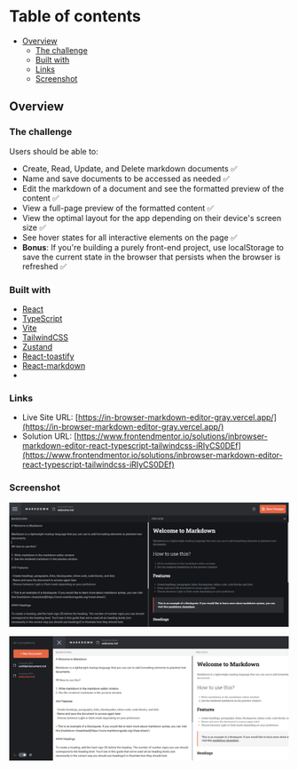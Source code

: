 # Table of contents

- [Overview](#overview)
  - [The challenge](#the-challenge)
  - [Built with](#built-with)
  - [Links](#links)
  - [Screenshot](#screenshot)

## Overview

### The challenge

Users should be able to:

- Create, Read, Update, and Delete markdown documents ✅
- Name and save documents to be accessed as needed ✅
- Edit the markdown of a document and see the formatted preview of the content ✅
- View a full-page preview of the formatted content ✅
- View the optimal layout for the app depending on their device's screen size ✅
- See hover states for all interactive elements on the page ✅
- **Bonus**: If you're building a purely front-end project, use localStorage to save the current state in the browser that persists when the browser is refreshed ✅

### Built with

- [React](https://reactjs.org/)
- [TypeScript](https://www.typescriptlang.org/)
- [Vite](https://vitejs.dev/)
- [TailwindCSS](https://tailwindcss.com/)
- [Zustand](https://github.com/pmndrs/zustand)
- [React-toastify](https://fkhadra.github.io/react-toastify/)
- [React-markdown](https://github.com/remarkjs/react-markdown)
-

### Links

- Live Site URL: [https://in-browser-markdown-editor-gray.vercel.app/](https://in-browser-markdown-editor-gray.vercel.app/)
- Solution URL: [https://www.frontendmentor.io/solutions/inbrowser-markdown-editor-react-typescript-tailwindcss-iRIyCS0DEf](https://www.frontendmentor.io/solutions/inbrowser-markdown-editor-react-typescript-tailwindcss-iRIyCS0DEf)

### Screenshot

![home-desktop](./screenshots/home.png)

![sidebar-desktop](./screenshots/sidebar.png)
